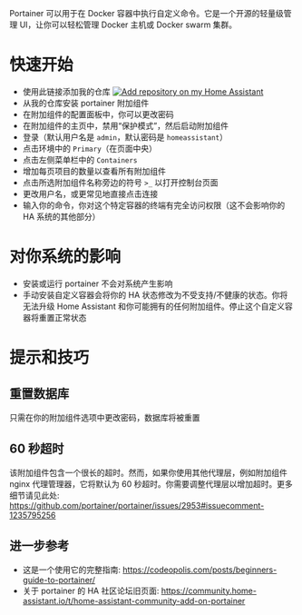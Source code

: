 Portainer 可以用于在 Docker 容器中执行自定义命令。它是一个开源的轻量级管理 UI，让你可以轻松管理 Docker 主机或 Docker swarm 集群。

# 快速开始
- 使用此链接添加我的仓库
[![Add repository on my Home Assistant][repository-badge]][repository-url]
- 从我的仓库安装 portainer 附加组件
- 在附加组件的配置面板中，你可以更改密码
- 在附加组件的主页中，禁用“保护模式”，然后启动附加组件
- 登录（默认用户名是 `admin`，默认密码是 `homeassistant`）
- 点击环境中的 `Primary`（在页面中央）
- 点击左侧菜单栏中的 `Containers`
- 增加每页项目的数量以查看所有附加组件
- 点击所选附加组件名称旁边的符号 `>_` 以打开控制台页面
- 更改用户名，或更常见地直接点击连接
- 输入你的命令，你对这个特定容器的终端有完全访问权限（这不会影响你的 HA 系统的其他部分）

# 对你系统的影响
- 安装或运行 portainer 不会对系统产生影响
- 手动安装自定义容器会将你的 HA 状态修改为不受支持/不健康的状态。你将无法升级 Home Assistant 和你可能拥有的任何附加组件。停止这个自定义容器将重置正常状态

# 提示和技巧

## 重置数据库
只需在你的附加组件选项中更改密码，数据库将被重置

## 60 秒超时
该附加组件包含一个很长的超时。然而，如果你使用其他代理层，例如附加组件 nginx 代理管理器，它将默认为 60 秒超时。你需要调整代理层以增加超时。更多细节请见此处: https://github.com/portainer/portainer/issues/2953#issuecomment-1235795256

## 进一步参考
- 这是一个使用它的完整指南: https://codeopolis.com/posts/beginners-guide-to-portainer/
- 关于 portainer 的 HA 社区论坛旧页面: https://community.home-assistant.io/t/home-assistant-community-add-on-portainer

[repository-badge]: https://img.shields.io/badge/Add%20repository%20to%20my-Home%20Assistant-41BDF5?logo=home-assistant&style=for-the-badge
[repository-url]: https://my.home-assistant.io/redirect/supervisor_add_addon_repository/?repository_url=https%3A%2F%2Fgithub.com%2Falexbelgium%2Fhassio-addons